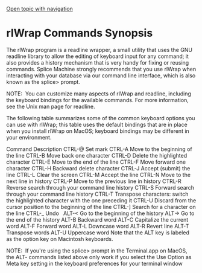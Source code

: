 [Open topic with navigation](../../index.html#Shared/CmdLineReference/RLWrapSummary.html)

[]()rlWrap Commands Synopsis
============================

The <span class="CodeItalicFont">rlWrap</span> program is a <span class="ItalicFont">readline wrapper</span>, a small utility that uses the GNU <span class="CodeItalicFont">readline</span> library to allow the editing of keyboard input for any command; it also provides a history mechanism that is very handy for fixing or reusing commands. Splice Machine strongly recommends that you use <span class="CodeItalicFont">rlWrap</span> when interacting with your database via our command line interface, which is also known as the <span class="AppCommand">splice&gt;</span> prompt.

<span class="autonumber"><span class="noteAutoNum">NOTE:  </span></span>You can customize many aspects of <span class="CodeItalicFont">rlWrap</span> and <span class="CodeItalicFont">readline</span>, including the keyboard bindings for the available commands. For more information, see the Unix man page for <span class="CodeItalicFont">readline</span>.

The following table summarizes some of the common keyboard options you can use with <span class="CodeItalicFont">rlWrap</span>; this table uses the default bindings that are in place when you install <span class="CodeItalicFont">rlWrap</span> on MacOS; keyboard bindings may be different in your environment.

Command
Description
CTRL-@
Set mark
CTRL-A
Move to the beginning of the line
CTRL-B
Move back one character
CTRL-D
Delete the highlighted character
CTRL-E
Move to the end of the line
CTRL-F
Move forward one character
CTRL-H
Backward delete character
CTRL-J
Accept (submit) the line
CTRL-L
Clear the screen
CTRL-M
Accept the line
CTRL-N
Move to the next line in history
CTRL-P
Move to the previous line in history
CTRL-R
Reverse search through your command line history
CTRL-S
Forward search through your command line history
CTRL-T
Transpose characters: switch the highlighted character with the one preceding it
CTRL-U
Discard from the cursor position to the beginning of the line
CTRL-\]
Search for a character on the line
CTRL-\_
Undo
 
ALT-&lt;
Go to the beginning of the history
ALT-&gt;
Go to the end of the history
ALT-B
Backward word
ALT-C
Capitalize the current word
ALT-F
Forward word
ALT-L
Downcase word
ALT-R
Revert line
ALT-T
Transpose words
ALT-U
Uppercase word
Note that the <span class="AppCommand">ALT</span> key is labeled as the <span class="AppCommand">option</span> key on Macintosh keyboards.

<span class="autonumber"><span class="noteAutoNum">NOTE:  </span></span>If you're using the <span class="CodeFont">splice&gt;</span> prompt in the Terminal.app on MacOS, the <span class="CodeFont">ALT-</span> commands listed above only work if you select the <span class="CodeFont">Use Option as Meta key</span> setting in the keyboard preferences for your terminal window

 


